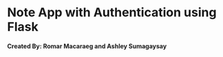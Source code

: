 # Note App with Authentication using Flask

#### Created By: **Romar Macaraeg** and **Ashley Sumagaysay**
